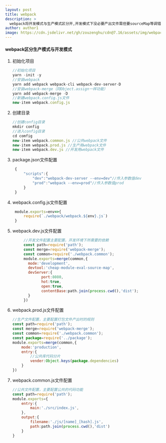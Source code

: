```yaml
---
layout: post
title: webpack
description: >
  webpack将开发模式与生产模式区分开,开发模式下没必要产出文件需但要sourceMap等调错文件，可以提高编译速度，生产模式下没必要需要devServer或sourceMap等文件，区分开生产模式与开发模式可以极大地提高项目的可维护率
author: author1
image: https://cdn.jsdelivr.net/gh/zouzenghu/cdn@7.16/assets/img/webpack/webpack.jfif
---
```

#### webpack区分生产模式与开发模式

1. 初始化项目
   
   ```javascript
   //初始化项目
   yarn -init -y
   //安装webpack
   yarn add webpack webpack-cli webpack-dev-server-D
   //安装webpack-merge（同Object.assign一样功能）
   yarn add webpack-merge -D
   //新建webpack.config.js文件
   new-item webpack.config.js
   ```

2. 创建目录
   
   ```javascript
   //创建config目录
   mkdir config
   //进入config目录
   cd comfig
   new-item webpack.common.js //公共webpack文件
   new-item webpack.prod.js //生产用webpack文件
   new-item webpack.dev.js //开发用webpack文件
   ```

3. package.json文件配置
   
   ```javascript
    {
        "scripts":{
            "dev":"webpack-dev-server --env=dev"//传入参数值dev
            "prod":"webpack --env=prod"//传入参数值prod
        }
    }
   ```

4. webpack.config.js文件配置
   
   ```javascript
    module.exports=env=>{
        require(`./webpack/webpack.${env}.js`)
    }
   ```

5. webpack.dev.js文件配置
   
   ```javascript
        //开发文件配置主要配置，开发环境下所需要的依赖
        const path=require('path');
        const merge=require('webpack-merge');
        const common=require('./webpack.common');
        module.exports=merge(common,{
          mode:'development',
          devtool:'cheap-module-eval-source-map',
          devServer:{
                port:8080,
                hot:true,
                open:true,
                contentBase:path.join(process.cwd(),'dist');
          }
        })
   ```

6. webpack.prod.js文件配置
   
   ```javascript
   //生产文件配置，主要配置打包文件产出时的规则
   const path=require('path');
   const merge=require('webpack-merge');
   const common=require('./webpack.common');
   const package=require('../package');
   module.exports=merge(common,{
       mode:'production',
       entry:{
           //公共库代码分片
           vender:Object.keys(package.dependencies)        
       }
   })
   ```

7. webpack.common.js文件配置
   
   ```javascript
   //公共文件配置，主要配置公共的代码功能
   const path=require('path');
   module.exports={
       entry:{
           main:'./src/index.js',
       },
       output:{
           filename:'./js/[name]_[hash].js',
           path:path.join(process.cwd(),'dist')
       }
   }
   ```
